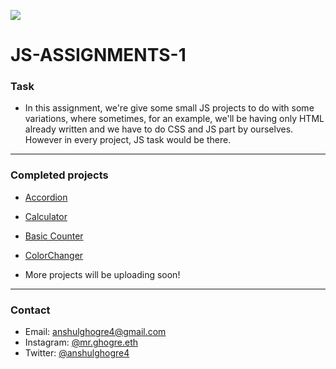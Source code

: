 ![](https://img.shields.io/badge/JS-Assignment--1-orange)

# JS-ASSIGNMENTS-1

### Task

- In this assignment, we're give some small JS projects to do with some variations, where sometimes, for an example, we'll be having only HTML already written and we have to do CSS and JS part by ourselves. However in every project, JS task would be there.

---

### Completed projects

- [Accordion](https://js-assignments-1-accordion.vercel.app/)
- [Calculator](https://js-assignments-1-project-2-calculator.vercel.app/)
- [Basic Counter](https://js-assigmnet-1-project-3-basicounter.netlify.app/)

- [ColorChanger](https://js-assig-1-project-4-color-changer.netlify.app/)
- More projects will be uploading soon!

---

### Contact

- Email: anshulghogre4@gmail.com
- Instagram: [@mr.ghogre.eth](https://www.instagram.com/mr.ghogre.eth/)
- Twitter: [@anshulghogre4](https://twitter.com/anshulghogre4)
